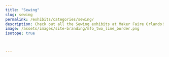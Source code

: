 ```yaml
---
title: "Sewing"
slug: sewing
permalink: /exhibits/categories/sewing/
description: Check out all the Sewing exhibits at Maker Faire Orlando!
image: /assets/images/site-branding/mfo_two_line_border.png
isotope: true



---
```

